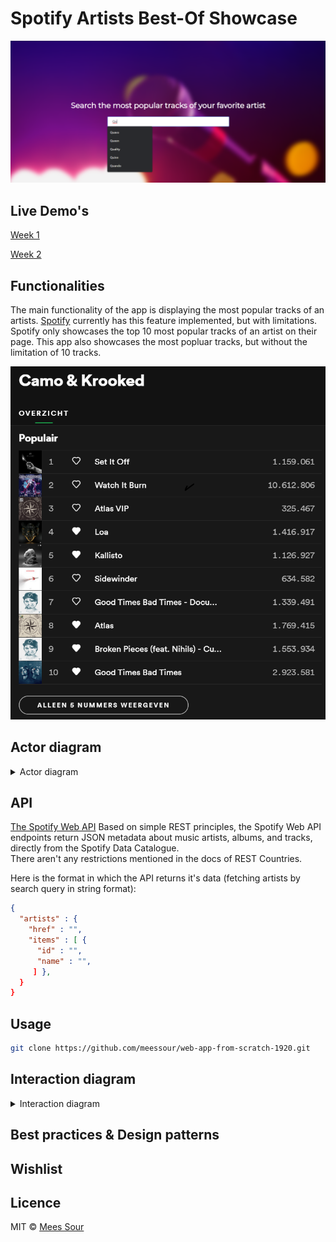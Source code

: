 # Spotify Artists Best-Of Showcase

![Preview](img\webiste-preview.png)

## Live Demo's

[Week 1](https://meessour.github.io/web-app-from-scratch-1920/week-1)

[Week 2](https://meessour.github.io/web-app-from-scratch-1920/week-2)

## Functionalities

The main functionality of the app is displaying the most popular tracks of an artists. [Spotify](https://www.spotify.com/) currently has this feature implemented, but with limitations. Spotify only showcases the top 10 most popular tracks of an artist on their page. This app also showcases the most popluar tracks, but without the limitation of 10 tracks.

![Overview](img\camo_krooked_most_popluar.png)

## Actor diagram
 
<details>
<summary>Actor diagram</summary>

![Actor diagram](../)
</details>

## API

[The Spotify Web API](https://developer.spotify.com/documentation/web-api/) Based on simple REST principles, the Spotify Web API endpoints return JSON metadata about music artists, albums, and tracks, directly from the Spotify Data Catalogue.
<br/>
There aren't any restrictions mentioned in the docs of REST Countries.

Here is the format in which the API returns it's data (fetching artists by search query in string format):
```json
{
  "artists" : {
    "href" : "",
    "items" : [ {
      "id" : "",
      "name" : "",
     ] },
  }
}
```

## Usage

```bash
git clone https://github.com/meessour/web-app-from-scratch-1920.git
```

## Interaction diagram
 
<details>
<summary>Interaction diagram</summary>

![Interaction diagram](../)
</details>

## Best practices & Design patterns

## Wishlist

## Licence
MIT © [Mees Sour](https://github.com/meessour)